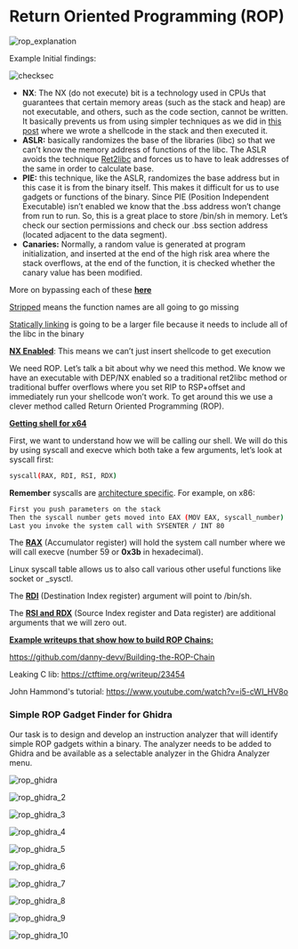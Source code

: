 # Return Oriented Programming (ROP)

![rop_explanation](./screenshots/rop_explanation.png)



Example Initial findings:

![checksec](./screenshots/checksec.png)

- **NX**: The NX (do not execute) bit is a technology used in CPUs that guarantees that certain memory areas (such as the stack and heap) are not executable, and others, such as the code section, cannot be written. It basically prevents us from using simpler techniques as we did in [this post](https://ironhackers.es/tutoriales/introduccion-al-exploiting-parte-3-mi-primer-buffer-overflow-stack-5-protostar/) where we wrote a shellcode in the stack and then executed it.
- **ASLR:** basically randomizes the base of the libraries (libc) so that we can’t know the memory address of functions of the libc. The ASLR avoids the technique [Ret2libc](https://ironhackers.es/tutoriales/introduccion-al-exploiting-parte-4-ret2libc-stack-6-protostar/) and forces us to have to leak addresses of the same in order to calculate base.
- **PIE:** this technique, like the ASLR, randomizes the base address but in this case it is from the binary itself. This makes it difficult for us to use gadgets or functions of the binary. Since PIE (Position Independent Executable) isn’t enabled we know that the .bss address won’t change from run to run. So, this is a great place to store /bin/sh in memory. Let’s check our section permissions and check our .bss section address (located adjacent to the data segment).
- **Canaries:** Normally, a random value is generated at program initialization, and inserted at the end of the high risk area where the stack overflows, at the end of the function, it is checked whether the canary value has been modified.

More on bypassing each of these **[here](https://ironhackers.es/en/tutoriales/pwn-rop-bypass-nx-aslr-pie-y-canary/)**

<u>Stripped</u> means the function names are all going to go missing

<u>Statically linking</u> is going to be a larger file because it needs to include all of the libc in the binary

**<u>NX Enabled</u>**: This means we can’t just insert shellcode to get execution

We need ROP. Let’s talk a bit about why we need this method. We know we have an executable with DEP/NX enabled so a traditional ret2libc method or traditional buffer overflows where you set RIP to RSP+offset and immediately run your shellcode won’t work. To get around this we use a clever method called Return Oriented Programming (ROP).



**<u>Getting shell for x64</u>**

First, we want to understand how we will be calling our shell. We will do this by using syscall and execve which both take a few arguments, let’s look at syscall first:

```bash
syscall(RAX, RDI, RSI, RDX)
```

**Remember** syscalls are <u>architecture specific</u>. For example, on x86:

```bash
First you push parameters on the stack
Then the syscall number gets moved into EAX (MOV EAX, syscall_number)
Last you invoke the system call with SYSENTER / INT 80
```

The **<u>RAX</u>** (Accumulator register) will hold the system call number where we will call execve (number 59 or **0x3b** in hexadecimal). 

Linux syscall table allows us to also call various other useful functions like socket or _sysctl.

The **<u>RDI</u>** (Destination Index register) argument will point to /bin/sh.

The <u>**RSI and RDX**</u> (Source Index register and Data register) are additional arguments that we will zero out.



<u>**Example writeups that show how to build ROP Chains:**</u>

https://github.com/danny-devv/Building-the-ROP-Chain

Leaking C lib: https://ctftime.org/writeup/23454

John Hammond's tutorial: https://www.youtube.com/watch?v=i5-cWI_HV8o



### Simple ROP Gadget Finder for Ghidra

Our task is to design and develop an instruction analyzer that will identify simple ROP gadgets within a binary. The analyzer needs to be added to Ghidra and be available as a selectable analyzer in the Ghidra Analyzer menu.

![rop_ghidra](./screenshots/rop_ghidra.png)

![rop_ghidra_2](./screenshots/rop_ghidra_2.png)

![rop_ghidra_3](./screenshots/rop_ghidra_3.png)

![rop_ghidra_4](./screenshots/rop_ghidra_4.png)

![rop_ghidra_5](./screenshots/rop_ghidra_5.png)

![rop_ghidra_6](./screenshots/rop_ghidra_6.png)

![rop_ghidra_7](./screenshots/rop_ghidra_7.png)

![rop_ghidra_8](./screenshots/rop_ghidra_8.png)

![rop_ghidra_9](./screenshots/rop_ghidra_9.png)

![rop_ghidra_10](./screenshots/rop_ghidra_10.png)

